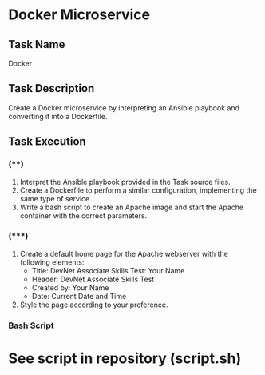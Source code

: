 # Docker Microservice

## Task Name
Docker

## Task Description
Create a Docker microservice by interpreting an Ansible playbook and converting it into a Dockerfile.

## Task Execution
### (**)
1. Interpret the Ansible playbook provided in the Task source files.
2. Create a Dockerfile to perform a similar configuration, implementing the same type of service.
3. Write a bash script to create an Apache image and start the Apache container with the correct parameters.

### (***)
1. Create a default home page for the Apache webserver with the following elements:
   - Title: DevNet Associate Skills Test: Your Name
   - Header: DevNet Associate Skills Test
   - Created by: Your Name
   - Date: Current Date and Time
2. Style the page according to your preference.

### Bash Script
# See script in repository (script.sh)